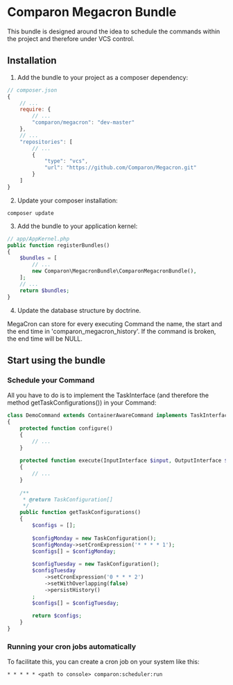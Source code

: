 # Comparon Megacron Bundle

This bundle is designed around the idea to schedule the commands within the project and therefore under VCS control.

## Installation

1. Add the bundle to your project as a composer dependency:
```javascript
// composer.json
{
    // ...
    require: {
        // ...
        "comparon/megacron": "dev-master"
    },
    // ...
    "repositories": [
        // ...
        {
            "type": "vcs",
            "url": "https://github.com/Comparon/Megacron.git"
        }
    ]
}
```

2. Update your composer installation:
```shell
composer update
````

3. Add the bundle to your application kernel:
```php
// app/AppKernel.php
public function registerBundles()
{
    $bundles = [
        // ...
        new Comparon\MegacronBundle\ComparonMegacronBundle(),
    ];
    // ...
    return $bundles;
}
```

4. Update the database structure by doctrine.

MegaCron can store for every executing Command the name, the start and the end time in 'comparon_megacron_history'. 
If the command is broken, the end time will be NULL.


## Start using the bundle

### Schedule your Command

All you have to do is to implement the TaskInterface (and therefore the method getTaskConfigurations()) in your Command:

```php
class DemoCommand extends ContainerAwareCommand implements TaskInterface
{
    protected function configure()
    {
        // ...
    }
    
    protected function execute(InputInterface $input, OutputInterface $output)
    {
        // ...
    }
    
    /**
     * @return TaskConfiguration[]
     */
    public function getTaskConfigurations()
    {
        $configs = [];
        
        $configMonday = new TaskConfiguration();
        $configMonday->setCronExpression('* * * * 1');
        $configs[] = $configMonday;
        
        $configTuesday = new TaskConfiguration();
        $configTuesday
            ->setCronExpression('0 * * * 2')
            ->setWithOverlapping(false)
            ->persistHistory()
        ;
        $configs[] = $configTuesday;
        
        return $configs;
    }
}
```

### Running your cron jobs automatically

To facilitate this, you can create a cron job on your system like this:
```
* * * * * <path to console> comparon:scheduler:run
```
